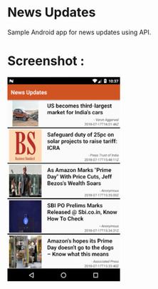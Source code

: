 # News Updates
Sample Android app for news updates using API.
# Screenshot : 

![image01](https://github.com/21RachitShukla/News-Updates/blob/master/news.png)
